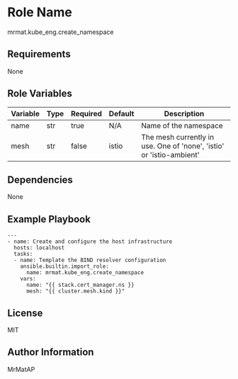 Role Name
=========

mrmat.kube_eng.create_namespace

Requirements
------------

None

Role Variables
--------------

| Variable | Type | Required | Default | Description                                                          |
|----------|------|----------|---------|----------------------------------------------------------------------|
| name     | str  | true     | N/A     | Name of the namespace                                                |
| mesh     | str  | false    | istio   | The mesh currently in use. One of 'none', 'istio' or 'istio-ambient' |

Dependencies
------------

None

Example Playbook
----------------

```
---
- name: Create and configure the host infrastructure
  hosts: localhost
  tasks:
  - name: Template the BIND resolver configuration
    ansible.builtin.import_role:
      name: mrmat.kube_eng.create_namespace
    vars:
      name: "{{ stack.cert_manager.ns }}
      mesh: "{{ cluster.mesh.kind }}"
```

License
-------

MIT

Author Information
------------------

MrMatAP
